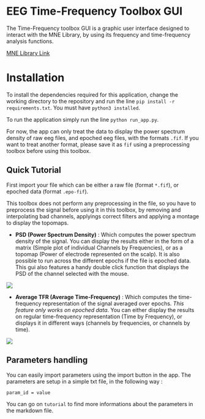 # EEG Time-Frequency Toolbox GUI

The Time-Frequency toolbox GUI is a graphic user interface designed to interact with the MNE Library, by using its frequency and time-frequency analysis functions. 

[MNE Library Link](https://martinos.org/mne/dev/index.html)

# Installation

To install the dependencies required for this application, change the working directory to the repository and run the line `pip install -r requirements.txt`. You must have `python3 installed`.

To run the application simply run the line `python run_app.py`.

For now, the app can only treat the data to display the power spectrum density of raw eeg files, and epoched eeg files, with the formats `.fif`. If you want to treat another format, please save it as `fif` using a preprocessing toolbox before using this toolbox.

## Quick Tutorial

First import your file which can be either a raw file (format `*.fif`), or epoched data (format `.epo-fif`).

This toolbox does not perform any preprocessing in the file, so you have to preprocess the signal before using it in this toolbox, by removing and interpolating bad channels, applyings correct filters and applying a montage to display the topomaps.


 * **PSD (Power Spectrum Density)** : Which computes the power spectrum density of the signal. You can display the results either in the form of a matrix (Simple plot of individual Channels by Frequencies), or as a topomap (Power of electrode represented on the scalp). It is also possible to run across the different epochs if the file is epoched data. This gui also features a handy double click function that displays the PSD of the channel selected with the mouse.

  ![](https://github.com/fcbg-hnp/eeg-timeFreqToolbox/blob/master/assets/psdwindow.png)

 * **Average TFR (Average Time-Frequency)** : Which computes the time-frequency representation of the signal averaged over epochs. *This feature only works on epoched data*. You can either display the results on regular time-frequency representation (Time by Frequency), or displays it in different ways (channels by frequencies, or channels by time).

  ![](https://github.com/fcbg-hnp/eeg-timeFreqToolbox/blob/master/assets/tfrwindow.png )


## Parameters handling

You can easily import parameters using the import button in the app. The parameters are setup in a simple txt file, in the following way :

`param_id = value`

You can go on `tutorial` to find more informations about the parameters in the markdown file.
